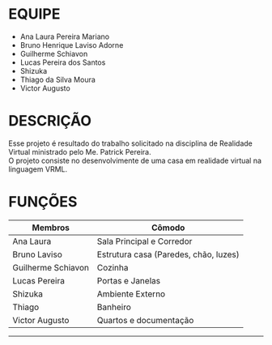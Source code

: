 # EQUIPE
- Ana Laura Pereira Mariano
- Bruno Henrique Laviso Adorne
- Guilherme Schiavon
- Lucas Pereira dos Santos
- Shizuka
- Thiago da Silva Moura
- Victor Augusto

# DESCRIÇÃO
Esse projeto é resultado do trabalho solicitado na disciplina de Realidade Virtual ministrado pelo Me. Patrick Pereira. <br>
O projeto consiste no desenvolvimente de uma casa em realidade virtual na linguagem VRML.

# FUNÇÕES
| Membros | Cômodo |
| ----------- | ---------- |
| Ana Laura | Sala Principal e Corredor |
| Bruno Laviso | Estrutura casa (Paredes, chão, luzes) |
| Guilherme Schiavon | Cozinha |
| Lucas Pereira | Portas e Janelas |
| Shizuka | Ambiente Externo |
| Thiago | Banheiro |
| Victor Augusto | Quartos e documentação |
-------